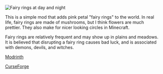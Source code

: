 ![Fairy rings at day and night](https://cdn.modrinth.com/data/cached_images/4686b4cd8dc91c019fb55a8cf2bb5c728acce5f4.png)

This is a simple mod that adds pink petal "fairy rings" to the world. In real life, fairy rings are made of mushrooms, but I think flowers are much prettier. They also make for nicer looking circles in Minecraft.

Fairy rings are relatively frequent and may show up in plains and meadows. It is believed that disrupting a fairy ring causes bad luck, and is associated with demons, devils, and witches.

[Modrinth](https://modrinth.com/mod/fairy-rings)

[CurseForge](https://www.curseforge.com/minecraft/mc-mods/fairy-rings)
